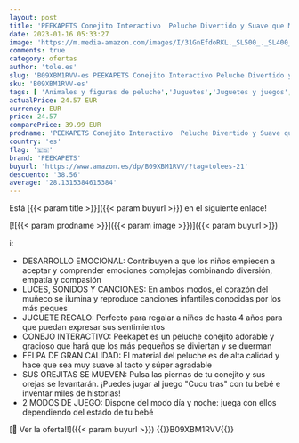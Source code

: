 ```yaml
---
layout: post
title: 'PEEKAPETS Conejito Interactivo  Peluche Divertido y Suave que Mueve las Orejas y Hace Luces y Sonidos  Juguete Regalo para Bebés y Niños'
date: 2023-01-16 05:33:27
image: 'https://m.media-amazon.com/images/I/31GnEfdoRKL._SL500_._SL400_.jpg'
comments: true
category: ofertas
author: 'tole.es'
slug: 'B09XBM1RVV-es PEEKAPETS Conejito Interactivo Peluche Divertido y Suave...'
sku: 'B09XBM1RVV-es'
tags: [ 'Animales y figuras de peluche','Juguetes','Juguetes y juegos','Peluches','bebés','peekapets','🇪🇸', ]
actualPrice: 24.57 EUR
currency: EUR
price: 24.57
comparePrice: 39.99 EUR
prodname: 'PEEKAPETS Conejito Interactivo  Peluche Divertido y Suave que Mueve las Orejas y Hace Luces y Sonidos  Juguete Regalo para Bebés y Niños'
country: 'es'
flag: '🇪🇸'
brand: 'PEEKAPETS'
buyurl: 'https://www.amazon.es/dp/B09XBM1RVV/?tag=tolees-21'
descuento: '38.56'
average: '28.1315384615384'
---
```


Está [{{< param title >}}]({{< param buyurl >}}) en el siguiente enlace!

[![{{< param prodname >}}]({{< param image >}})]({{< param buyurl >}})

ℹ️:

- DESARROLLO EMOCIONAL: Contribuyen a que los niños empiecen a aceptar y comprender emociones complejas combinando diversión, empatía y compasión
- LUCES, SONIDOS Y CANCIONES: En ambos modos, el corazón del muñeco se ilumina y reproduce canciones infantiles conocidas por los más peques
- JUGUETE REGALO: Perfecto para regalar a niños de hasta 4 años para que puedan expresar sus sentimientos
- CONEJO INTERACTIVO: Peekapet es un peluche conejito adorable y gracioso que hará que los más pequeños se diviertan y se duerman
- FELPA DE GRAN CALIDAD: El material del peluche es de alta calidad y hace que sea muy suave al tacto y súper agradable
- SUS OREJITAS SE MUEVEN: Pulsa las piernas de tu conejito y sus orejas se levantarán. ¡Puedes jugar al juego "Cucu tras" con tu bebé e inventar miles de historias!
- 2 MODOS DE JUEGO: Dispone del modo día y noche: juega con ellos dependiendo del estado de tu bebé

[🛒 Ver la oferta!!]({{< param buyurl >}})
{{<world>}}B09XBM1RVV{{</world>}}
